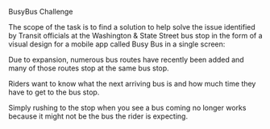 BusyBus Challenge

The scope of the task is to find a solution to help solve the issue identified by Transit officials at the Washington & State Street bus stop in the form of a visual design for a mobile app called Busy Bus in a single screen:


Due to expansion, numerous bus routes have recently been added and many of those routes stop at the same bus stop.

Riders want to know what the next arriving bus is and how much time they have to get to the bus stop.

Simply rushing to the stop when you see a bus coming no longer works because it might not be the bus the rider is expecting.
